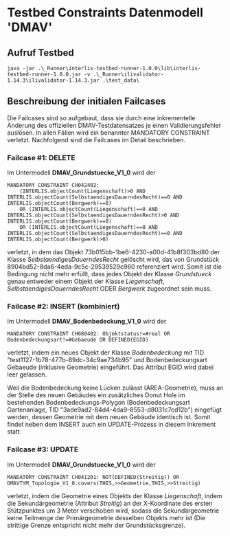 # Testbed Constraints Datenmodell 'DMAV'

## Aufruf Testbed

```
java -jar .\_Runner\interlis-testbed-runner-1.0.0\lib\interlis-testbed-runner-1.0.0.jar -v .\_Runner\ilivalidator-1.14.3\ilivalidator-1.14.3.jar .\test_data\

```

## Beschreibung der initialen Failcases

Die Failcases sind so aufgebaut, dass sie durch eine inkrementelle Änderung des offiziellen DMAV-Testdatensatzes je einen Validierungsfehler auslösen.
In allen Fällen wird ein benannter MANDATORY CONSTRAINT verletzt. Nachfolgend sind die Failcases im Detail beschrieben.

### **Failcase #1: DELETE**
Im Untermodell **DMAV_Grundstuecke_V1_0** wird der
```
MANDATORY CONSTRAINT CH042402:
 	(INTERLIS.objectCount(Liegenschaft)>0 AND INTERLIS.objectCount(SelbstaendigesDauerndesRecht)==0 AND INTERLIS.objectCount(Bergwerk)==0)
 	OR (INTERLIS.objectCount(Liegenschaft)==0 AND INTERLIS.objectCount(SelbstaendigesDauerndesRecht)>0 AND INTERLIS.objectCount(Bergwerk)==0)
  	OR (INTERLIS.objectCount(Liegenschaft)==0 AND INTERLIS.objectCount(SelbstaendigesDauerndesRecht)==0 AND INTERLIS.objectCount(Bergwerk)>0)
```
verletzt, in dem das Objekt 73b015bb-1be6-4230-a00d-41b8f303bd80 der Klasse _SelbstaendigesDauerndesRecht_  gelöscht wird, das von Grundstück 8904bd52-8da6-4eda-9c5c-29539529c960 referenziert wird. Somit ist die Bedingung nicht mehr erfüllt, dass jedes Objekt der Klasse _Grundstueck_ genau entweder einem Objekt der Klasse _Liegenschaft_, _SelbstaendigesDauerndesRecht_ ODER _Bergwerk_ zugeordnet sein muss.

### **Failcase #2: INSERT (kombiniert)**
Im Untermodell **DMAV_Bodenbedeckung_V1_0** wird der
```
MANDATORY CONSTRAINT CH080402: Objektstatus!=#real OR Bodenbedeckungsart!=#Gebaeude OR DEFINED(EGID)
```
verletzt, indem ein neues Objekt der Klasse _Bodenbedeckung_ mit TID "test1127-1b78-477b-89dc-34c9ae734b95" und Bodenbedeckungsart Gebaeude (inklusive Geometrie) eingeführt. Das Attribut EGID wird dabei leer gelassen.

Weil die Bodenbedeckung keine Lücken zulässt (AREA-Geometrie), muss an der Stelle des neuen Gebäudes ein zusätzliches Donut Hole im bestehenden Bodenbedeckungs-Polygon (Bodenbedeckungsart Gartenanlage, TID "3ade9ad2-84d4-4da9-8553-d8031c7cd12b") eingefügt werden, dessen Geometrie mit dem neuen Gebäude identisch ist. Somit findet neben dem INSERT auch ein UPDATE-Prozess in diesem Inkrement statt.

### **Failcase #3: UPDATE**
Im Untermodell **DMAV_Grundstuecke_V1_0** wird der 
```
MANDATORY CONSTRAINT CH041201: NOT(DEFINED(Streitig)) OR DMAVTYM_Topologie_V1_0.covers(THIS,>>Geometrie,THIS,>>Streitig)
```
verletzt, indem die Geometrie eines Objekts der Klasse _Liegenschaft_, indem die Sekundärgeometrie (Attribut _Streitig_) an der X-Koordinate des ersten Stützpunktes um 3 Meter verschoben wird, sodass die Sekundärgeometrie keine Teilmenge der Primärgeometrie desselben Objekts mehr ist (Die strittige Grenze entspricht nicht mehr der Grundstücksgrenze).




